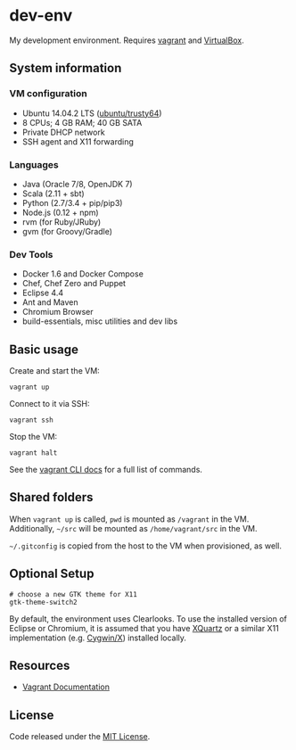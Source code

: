 # dev-env

My development environment. Requires [vagrant](http://www.vagrantup.com/downloads.html) and [VirtualBox](https://www.virtualbox.org/wiki/Downloads).

## System information

### VM configuration

  * Ubuntu 14.04.2 LTS ([ubuntu/trusty64](https://atlas.hashicorp.com/ubuntu/boxes/trusty64))
  * 8 CPUs; 4 GB RAM; 40 GB SATA
  * Private DHCP network
  * SSH agent and X11 forwarding

### Languages

  * Java (Oracle 7/8, OpenJDK 7)
  * Scala (2.11 + sbt)
  * Python (2.7/3.4 + pip/pip3)
  * Node.js (0.12 + npm)
  * rvm (for Ruby/JRuby)
  * gvm (for Groovy/Gradle)

### Dev Tools

  * Docker 1.6 and Docker Compose
  * Chef, Chef Zero and Puppet
  * Eclipse 4.4
  * Ant and Maven
  * Chromium Browser
  * build-essentials, misc utilities and dev libs

## Basic usage

Create and start the VM:

    vagrant up

Connect to it via SSH:

    vagrant ssh

Stop the VM:

    vagrant halt

See the [vagrant CLI docs](https://docs.vagrantup.com/v2/cli/index.html) for a full list of commands.

## Shared folders

When `vagrant up` is called, `pwd` is mounted as `/vagrant` in the VM. Additionally, `~/src` will be mounted as `/home/vagrant/src` in the VM.

`~/.gitconfig` is copied from the host to the VM when provisioned, as well.

## Optional Setup

    # choose a new GTK theme for X11
    gtk-theme-switch2

By default, the environment uses Clearlooks. To use the installed version of Eclipse or Chromium, it is assumed that you have [XQuartz](http://xquartz.macosforge.org/landing/) or a similar X11 implementation (e.g. [Cygwin/X](http://en.wikipedia.org/wiki/Cygwin/X)) installed locally.

## Resources

  * [Vagrant Documentation](https://docs.vagrantup.com/v2/)

## License

Code released under the [MIT License](LICENSE).